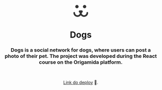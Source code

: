 <div align="center">
    <img alt="ícone happy" src="./src/Assets/dogs.svg" width="50px" />
    <h1 align="center">Dogs</h1>
    <h3 align="center">
       Dogs is a social network for dogs, where users can post a photo of their pet. The project was developed during the React course on the Origamida platform.
    </h3>
<br>

   [Link do deploy](https://dogs-5r3u.vercel.app/) 🔗. <br/>
   
</div>









